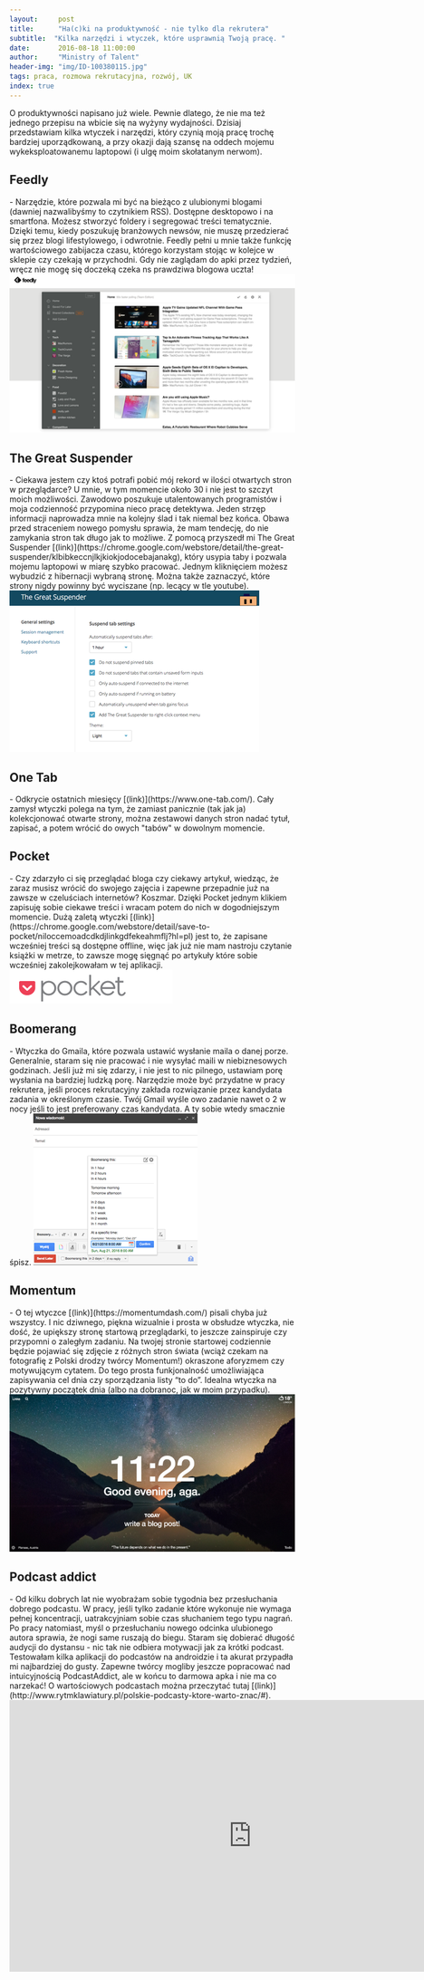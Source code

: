 ```yaml
---
layout:     post
title:      "Ha(c)ki na produktywność - nie tylko dla rekrutera"
subtitle:  "Kilka narzędzi i wtyczek, które usprawnią Twoją pracę. "
date:       2016-08-18 11:00:00 
author:     "Ministry of Talent"
header-img: "img/ID-100380115.jpg"
tags: praca, rozmowa rekrutacyjna, rozwój, UK
index: true
---
```

O produktywności napisano już wiele. Pewnie dlatego, że nie ma też jednego przepisu na wbicie się na wyżyny wydajności. 
Dzisiaj przedstawiam kilka wtyczek i narzędzi, który czynią moją pracę trochę bardziej uporządkowaną, a przy okazji dają szansę na oddech mojemu wykeksploatowanemu laptopowi (i ulgę moim skołatanym nerwom).

<h2 class="section-heading">Feedly</h2> - Narzędzie, które pozwala mi być na bieżąco z ulubionymi blogami (dawniej nazwalibyśmy to czytnikiem RSS). Dostępne desktopowo i na smartfona. 
Możesz stworzyć foldery i segregować treści tematycznie. Dzięki temu, kiedy poszukuję branżowych newsów, nie muszę przedzierać się przez blogi lifestylowego, i odwrotnie. Feedly pełni u mnie także funkcję wartościowego zabijacza czasu, którego korzystam stojąc w kolejce w sklepie czy czekają w przychodni. Gdy nie zaglądam do apki przez tydzień, wręcz nie mogę się doczeką czeka ns prawdziwa blogowa uczta!
<img src="/img/rsz_screen_shot_2016-08-18_at_214921.png" class="img-responsive" alt="Picture">

<h2 class="section-heading">The Great Suspender</h2>- Ciekawa jestem czy ktoś potrafi pobić mój rekord w ilości otwartych stron w przeglądarce? U mnie, w tym momencie około 30 i nie jest to szczyt moich możliwości.
Zawodowo poszukuje utalentowanych programistów i moja codzienność przypomina nieco pracę detektywa. Jeden strzęp informacji naprowadza mnie na kolejny ślad i tak niemal bez końca. Obawa  przed straceniem nowego pomysłu sprawia, że mam tendecję, do nie zamykania stron tak długo jak to możliwe. Z pomocą przyszedł mi The Great Suspender [(link)](https://chrome.google.com/webstore/detail/the-great-suspender/klbibkeccnjlkjkiokjodocebajanakg), który usypia taby i pozwala mojemu laptopowi w miarę szybko pracować. Jednym kliknięciem możesz wybudzić z hibernacji wybraną stronę. Można także zaznaczyć, które strony nigdy powinny być wyciszane (np. lecący w tle youtube).

<img src="/img/rsz_screen_shot_2016-08-18_at_233638.png" class="img-responsive" alt="Picture">

<h2 class="section-heading">One Tab</h2> - Odkrycie ostatnich miesięcy [(link)](https://www.one-tab.com/). Cały zamysł wtyczki polega na tym, że zamiast panicznie (tak jak ja) kolekcjonować otwarte strony, można zestawowi danych stron nadać tytuł, zapisać, a potem wrócić do owych "tabów" w dowolnym momencie.

<h2 class="section-heading">Pocket</h2> - Czy zdarzyło ci się przeglądać bloga czy ciekawy artykuł, wiedząc, że zaraz musisz wrócić do swojego zajęcia i zapewne przepadnie już na zawsze w czeluściach internetów? Koszmar. 
Dzięki Pocket jednym klikiem zapisuję sobie ciekawe treści i wracam potem do nich w dogodniejszym momencie. Dużą zaletą wtyczki [(link)](https://chrome.google.com/webstore/detail/save-to-pocket/niloccemoadcdkdjlinkgdfekeahmflj?hl=pl) jest to, że zapisane wcześniej treści są dostępne offline, więc jak już nie mam nastroju czytanie książki w metrze, to zawsze mogę sięgnąć po artykuły które sobie wcześniej zakolejkowałam w tej aplikacji.

<img src="/img/Screen Shot 2016-08-19 at 06.46.04.png" class="img-responsive" alt="Picture">

<h2 class="section-heading">Boomerang</h2> - Wtyczka do Gmaila, które pozwala ustawić wysłanie maila o danej porze. 
Generalnie, staram się nie pracować i nie wysyłać maili w niebiznesowych godzinach. Jeśli już mi się zdarzy, i nie jest to nic pilnego, ustawiam porę wysłania na bardziej ludzką porę. Narzędzie może być przydatne w pracy rekrutera, jeśli proces rekrutacyjny zakłada rozwiązanie przez kandydata zadania w określonym czasie. Twój Gmail wyśle owo zadanie nawet o 2 w nocy jeśli to jest preferowany czas kandydata. A ty sobie wtedy smacznie śpisz.

<img src="/img/rsz_boomerang.png" class="img-responsive" alt="Picture">
<h2 class="section-heading">Momentum</h2> - O tej wtyczce [(link)](https://momentumdash.com/) pisali chyba już wszystcy. I nic dziwnego, piękna wizualnie i prosta w obsłudze wtyczka, nie dość, że upiększy stronę startową przeglądarki, to jeszcze zainspiruje czy przypomni o zaległym zadaniu. Na twojej stronie startowej codziennie będzie pojawiać się zdjęcie z różnych stron świata (wciąż czekam na fotografię z Polski drodzy twórcy Momentum!) okraszone aforyzmem czy motywującym cytatem. Do tego prosta funkjonalność umożliwiająca zapisywania cel dnia czy sporządzania listy “to do”. Idealna wtyczka na pozytywny początek dnia (albo na dobranoc, jak w moim przypadku).

<img src="/img/rsz_screen_shot_2016-08-18_at_232246.png" class="img-responsive" alt="Picture">

<h2 class="section-heading">Podcast addict</h2> - Od kilku dobrych lat nie wyobrażam sobie tygodnia bez przesłuchania dobrego podcastu. W pracy, jeśli tylko zadanie które wykonuje nie wymaga pełnej koncentracji, uatrakcyjniam sobie czas słuchaniem tego typu nagrań. Po pracy natomiast, myśl o przesłuchaniu nowego odcinka ulubionego autora sprawia, że nogi same ruszają do biegu. Staram się dobierać długość audycji do dystansu - nic tak nie odbiera motywacji jak za krótki podcast.
Testowałam kilka aplikacji do podcastów na androidzie i ta akurat przypadła mi najbardziej do gusty. Zapewne twórcy mogliby jeszcze popracować nad intuicyjnością PodcastAddict, ale w końcu to darmowa apka i nie ma co narzekać! O wartościowych podcastach można przeczytać tutaj [(link)](http://www.rytmklawiatury.pl/polskie-podcasty-ktore-warto-znac/#).



<iframe width="854" height="480" src="https://www.youtube.com/embed/CYM2U--3xz8" frameborder="0" allowfullscreen></iframe>
                    